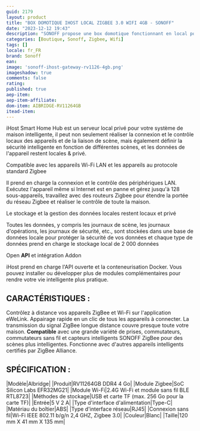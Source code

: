 ```yaml
---
guid: 2179
layout: product 
title: "BOX DOMOTIQUE IHOST LOCAL ZIGBEE 3.0 WIFI 4GB - SONOFF"
date: "2023-12-12 19:43"
description: "SONOFF propose une box domotique fonctionnant en local pour rendre votre domotique plus rapide, fiable et sécurisée."
categories: [Boutique, Sonoff, Zigbee, Wifi]
tags: []
locale: fr_FR
brand: Sonoff
ean: 
image: 'sonoff-ihost-gateway-rv1126-4gb.png'
imageshadow: true
comments: false
rating:  
published: true
aep-item: 
aep-item-affiliate: 
dom-item: AIBRIDGE-RV11264GB
itead-item: 
---
```


iHost Smart Home Hub est un serveur local privé pour votre système de maison intelligente, il peut non seulement réaliser la connexion et le contrôle locaux des appareils et de la liaison de scène, mais également définir la sécurité intelligente en fonction de différentes scènes, et les données de l'appareil restent locales & privé.

Compatible avec les appareils Wi-Fi LAN et les appareils au protocole standard Zigbee

Il prend en charge la connexion et le contrôle des périphériques LAN. Exécutez l'appareil même si Internet est en panne et gérez jusqu'à 128 sous-appareils, travaillez avec des routeurs Zigbee pour étendre la portée du réseau Zigbee et réaliser le contrôle de toute la maison.

Le stockage et la gestion des données locales restent locaux et privé

Toutes les données, y compris les journaux de scène, les journaux d'opérations, les journaux de sécurité, etc., sont stockées dans une base de données locale pour protéger la sécurité de vos données et chaque type de données prend en charge le stockage local de 2 000 données

Open **API** et intégration Addon

iHost prend en charge l'API ouverte et la conteneurisation Docker. Vous pouvez installer ou développer plus de modules complémentaires pour rendre votre vie intelligente plus pratique.

## CARACTÉRISTIQUES :

Contrôlez à distance vos appareils ZigBee et Wi-Fi sur l'application eWeLink.
Appairage rapide en un clic de tous les appareils à connecter.
La transmission du signal ZigBee longue distance couvre presque toute votre maison.
**Compatible** avec une grande variété de prises, commutateurs, commutateurs sans fil et capteurs intelligents SONOFF ZigBee pour des scènes plus intelligentes.
Fonctionne avec d'autres appareils intelligents certifiés par ZigBee Alliance.

## SPÉCIFICATION :

|Modèle|Albridge|
|Produit|RV11264GB DDR4 4 Go|
|Module Zigbee|SoC Silicon Labs EFR32MG21|
|Module Wi-Fi|2.4G Wi-Fi et module sans fil BLE RTL8723|
|Méthodes de stockage|USB et carte TF (max. 256 Go pour la carte TF)|
|Entrée|5 V 2 A|
|Type d'interface d'alimentation|Type-C|
|Matériau du boîtier|ABS|
|Type d'interface réseau|RJ45|
|Connexion sans fil|Wi-Fi IEEE 802.11 b/g/n 2,4 GHZ, Zigbee 3.0|
|Couleur|Blanc|
|Taille|120 mm X 41 mm X 135 mm|
